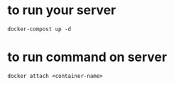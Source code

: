 # to run your server
`docker-compost up -d`

# to run command on server
`docker attach <container-name>`